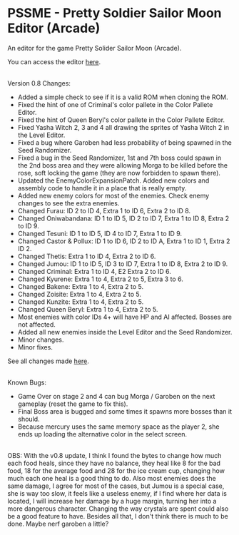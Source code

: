 # PSSME - Pretty Soldier Sailor Moon Editor (Arcade)
An editor for the game Pretty Solider Sailor Moon (Arcade).
<br/>

You can access the editor [here](https://gamehackfan.github.io/pssme/).
<br/><br/>

Version 0.8 Changes:
- Added a simple check to see if it is a valid ROM when cloning the ROM.
- Fixed the hint of one of Criminal's color pallete in the Color Pallete Editor.
- Fixed the hint of Queen Beryl's color pallete in the Color Pallete Editor.
- Fixed Yasha Witch 2, 3 and 4 all drawing the sprites of Yasha Witch 2 in the Level Editor.
- Fixed a bug where Garoben had less probability of being spawned in the Seed Randomizer.
- Fixed a bug in the Seed Randomizer, 1st and 7th boss could spawn in the 2nd boss area and they were allowing Morga to be killed before the rose, soft locking the game (they are now forbidden to spawn there).
- Updated the EnemyColorExpansionPatch. Added new colors and assembly code to handle it in a place that is really empty.
- Added new enemy colors for most of the enemies. Check enemy changes to see the extra enemies.
- Changed Furau: ID 2 to ID 4, Extra 1 to ID 6, Extra 2 to ID 8.
- Changed Oniwabandana: ID 1 to ID 5, ID 2 to ID 7, Extra 1 to ID 8, Extra 2 to ID 9.
- Changed Tesuni: ID 1 to ID 5, ID 4 to ID 7, Extra 1 to ID 9.
- Changed Castor & Pollux: ID 1 to ID 6, ID 2 to ID A, Extra 1 to ID 1, Extra 2 ID 2.
- Changed Thetis: Extra 1 to ID 4, Extra 2 to ID 6.
- Changed Jumou: ID 1 to ID 5, ID 3 to ID 7, Extra 1 to ID 8, Extra 2 to ID 9.
- Changed Criminal: Extra 1 to ID 4, E2 Extra 2 to ID 6.
- Changed Kyurene: Extra 1 to 4, Extra 2 to 5, Extra 3 to 6.
- Changed Bakene: Extra 1 to 4, Extra 2 to 5.
- Changed Zoisite: Extra 1 to 4, Extra 2 to 5.
- Changed Kunzite: Extra 1 to 4, Extra 2 to 5.
- Changed Queen Beryl: Extra 1 to 4, Extra 2 to 5.
- Most enemies with color IDs 4+ will have HP and AI affected. Bosses are not affected.
- Added all new enemies inside the Level Editor and the Seed Randomizer.
- Minor changes.
- Minor fixes.

See all changes made [here](https://github.com/GameHackFan/pssme/blob/main/changelog).
<br/><br/>

Known Bugs:
- Game Over on stage 2 and 4 can bug Morga / Garoben on the next gameplay (reset the game to fix this).
- Final Boss area is bugged and some times it spawns more bosses than it should.
- Because mercury uses the same memory space as the player 2, she ends up loading the alternative color in the select screen.
<br/><br/>

OBS: With the v0.8 update, I think I found the bytes to change how much each food heals, since they have no balance,
they heal like 8 for the bad food, 18 for the average food and 28 for the ice cream cup,
changing how much each one heal is a good thing to do. Also most enemies does the same damage, I agree for most of the cases,
but Jumou is a special case, she is way too slow, it feels like a useless enemy, if I find where her data is located,
I will increase her damage by a huge margin, turning her into a more dangerous character.
Changing the way crystals are spent could also be a good feature to have.
Besides all that, I don't think there is much to be done. Maybe nerf garoben a little?
